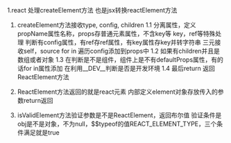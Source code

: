 1.react 处理createElement方法
也是jsx转换reactElement方法

1. createElement方法接收type, config, children
   1.1 分离属性，定义propName属性名称，props存普通元素属性，不含key等
   key，ref等特殊处理
   判断有config属性，有ref存ref属性，有key属性存key并转字符串
   三元接收self，source
   for in 遍历config添加到props中
   1.2 如果有children并且是数组或者对象
   1.3 在判断是不是组件，组件上是不有defaultProps属性，有的话for in属性添加
   在利用__DEV__判断是否是开发环境
   1.4 最后return 返回ReactElement方法

2. ReactElement方法返回的就是react元素 
   内部定义element对象存放传入的参数return返回


3. isValidElement方法验证参数是不是ReactElement，返回布尔值
   验证条件是obj是不是对象，不为null，$$typeof的值REACT_ELEMENT_TYPE，三个条件满足就是true